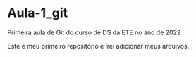 # Aula-1_git
Primeira aula de Git do curso de DS da ETE no ano de 2022

Este é meu primeiro repositorio e irei adicionar meus arquivos.
